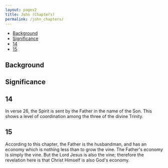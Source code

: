 ```yaml
---
layout: pagev2
title: John (Chapters)
permalink: /john_chapters/
---
```

- [Background](#background)
- [Significance](#significance)
- [14](#14)
- [15](#15)

## Background

## Significance

## 14

In verse 26, the Spirit is sent by the Father in the name of the Son. This shows a level of coordination among the three of the divine Trinity.

## 15

According to this chapter, the Father is the husbandman, and has an economy which is nothing less than to grow the vine. The Father's economy is simply the vine. But the Lord Jesus is also the vine; therefore the revelation here is that Christ Himself is also God's economy.